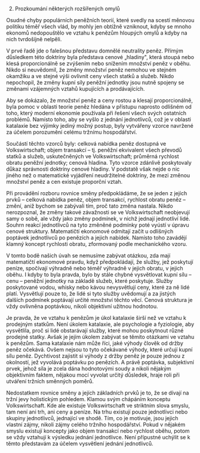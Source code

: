2. Prozkoumání některých rozšířených omylů

Osudné chyby populárních peněžních teorií, které svedly na scestí měnovou politiku téměř všech vlád, by mohly jen obtížně vzniknout, kdyby se mnoho ekonomů nedopouštělo ve vztahu k penězům hloupých omylů a kdyby na nich tvrdošíjně nelpěli.

V prvé řadě jde o falešnou představu domnělé neutrality peněz. Přímým důsledkem této doktríny byla představa cenové „hladiny", která stoupá nebo klesá proporcionálně se zvýšením nebo snížením množství peněz v oběhu. Nikdo si neuvědomil, že změny množství peněz nemohou ve stejném okamžiku a ve stejné výši ovlivnit ceny všech statků a služeb. Nikdo nepochopil, že změny kupní síly peněžní jednotky jsou nutně spojeny se změnami vzájemných vztahů kupujících a prodávajících.

Aby se dokázalo, že množství peněz a ceny rostou a klesají proporcionálně, byla pomoc v oblasti teorie peněz hledána v přístupu naprosto odlišném od toho, který moderní ekonomie používala při řešení všech svých ostatních problémů. Namísto toho, aby se vyšlo z jednání jednotlivců, což je v oblasti katalaxie bez výjimky jediný možný postup, byly vytvářeny vzorce navržené za účelem porozumění celému tržnímu hospodářství.

Součástí těchto vzorců byly: celková nabídka peněz dostupná ve Volkswirtschaft; objem transakcí – tj. peněžní ekvivalent všech převodů statků a služeb, uskutečněných ve Volkswirtschaft; průměrná rychlost obratu peněžní jednotky; cenová hladina. Tyto vzorce zdánlivě poskytovaly důkaz správnosti doktríny cenové hladiny. V podstatě však nejde o nic jiného než o matematické vyjádření neudržitelné doktríny, že mezi změnou množství peněz a cen existuje proporční vztah.

Při provádění rozboru rovnice směny předpokládáme, že se jeden z jejích prvků – celková nabídka peněz, objem transakcí, rychlost obratu peněz – změní, aniž bychom se zabývali tím, proč tato změna nastala. Nikdo nerozpoznal, že změny takové závažnosti se ve Volkswirtschaft neobjevují samy o sobě, ale vždy jako změny podmínek, v nichž jednají jednotliví lidé. Souhrn reakcí jednotlivců na tyto změněné podmínky poté vyústí v úpravu cenové struktury. Matematičtí ekonomové odmítají začít u odlišných poptávek jednotlivců po penězích a jejich nabídek. Namísto toho zavádějí klamný koncept rychlosti obratu, zformovaný podle mechanického vzoru.

V tomto bodě našich úvah se nemusíme zabývat otázkou, zda mají matematičtí ekonomové pravdu, když předpokládají, že služby, jež poskytují peníze, spočívají výhradně nebo téměř výhradně v jejich obratu, v jejich oběhu. I kdyby to byla pravda, bylo by stále chybné vysvětlovat kupní sílu – cenu – peněžní jednotky na základě služeb, které poskytuje. Služby poskytované vodou, whisky nebo kávou nevysvětlují ceny, které za ně lidé platí. Vysvětlují pouze to, že lidé si tyto služby uvědomují a za jistých dalších podmínek poptávají určité množství těchto věcí. Cenová struktura je vždy ovlivněna poptávkou, nikoli objektivní užitnou hodnotou.

Je pravda, že ve vztahu k penězům je úkol katalaxie širší než ve vztahu k prodejným statkům. Není úkolem katalaxie, ale psychologie a fyziologie, aby vysvětlila, proč si lidé obstarávají služby, které mohou poskytnout různé prodejné statky. Avšak je jejím úkolem zabývat se těmito otázkami ve vztahu k penězům. Sama katalaxie nám může říci, jaké výhody člověk od držby peněz očekává. Ovšem nejsou to tyto očekávané výhody, které určují kupní sílu peněz. Dychtivost zajistit si výhody z držby peněz je pouze jednou z okolností, jež vyvolává poptávku po penězích. A právě poptávka, subjektivní prvek, jehož síla je zcela dána hodnotovými soudy a nikoli nějakým objektivním faktem, nějakou mocí vyvolat určitý důsledek, hraje roli při utváření tržních směnných poměrů.

Nedostatkem rovnice směny a jejích základních prvků je to, že se dívají na tržní jevy holistickým pohledem. Klamou svým chápáním konceptu Volkswirtschaft. Kde ale existuje Volkswirtschaft ve striktním slova smyslu, tam není ani trh, ani ceny a peníze. Na trhu existují pouze jednotlivci nebo skupiny jednotlivců, jednající ve shodě. Tím, co je motivuje, jsou jejich vlastní zájmy, nikoli zájmy celého tržního hospodářství. Pokud v nějakém smyslu existují koncepty jako objem transakcí nebo rychlost oběhu, potom se vždy vztahují k výsledku jednání jednotlivce. Není přípustné uchýlit se k těmto představám za účelem vysvětlení jednání jednotlivců.